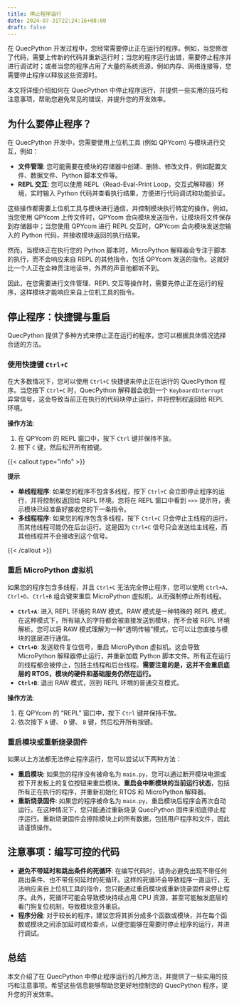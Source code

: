 ```yaml
---
title: 停止程序运行
date: 2024-07-31T22:24:16+08:00
draft: false
---
```


在 QuecPython 开发过程中，您经常需要停止正在运行的程序。例如，当您修改了代码，需要上传新的代码并重新运行时；当您的程序运行出错，需要停止程序并进行调试时；或者当您的程序占用了大量的系统资源，例如内存、网络连接等，您需要停止程序以释放这些资源时。

本文将详细介绍如何在 QuecPython 中停止程序运行，并提供一些实用的技巧和注意事项，帮助您避免常见的错误，并提升您的开发效率。

## 为什么要停止程序？

在 QuecPython 开发中，您需要使用上位机工具 (例如 QPYcom) 与模块进行交互，例如：

- **文件管理**: 您可能需要在模块的存储器中创建、删除、修改文件，例如配置文件、数据文件、Python 脚本文件等。
- **REPL 交互**: 您可以使用 REPL（Read-Eval-Print Loop，交互式解释器）环境，实时输入 Python 代码并查看执行结果，方便进行代码调试和功能验证。

这些操作都需要上位机工具与模块进行通信，并控制模块执行特定的操作。例如，当您使用 QPYcom 上传文件时，QPYcom 会向模块发送指令，让模块将文件保存到存储器中；当您使用 QPYcom 进行 REPL 交互时，QPYcom 会向模块发送您输入的 Python 代码，并接收模块返回的执行结果。

然而，当模块正在执行您的 Python 脚本时，MicroPython 解释器会专注于脚本的执行，而不会响应来自 REPL 的其他指令，包括 QPYcom 发送的指令。这就好比一个人正在全神贯注地读书，外界的声音他都听不到。

因此，在您需要进行文件管理、REPL 交互等操作时，需要先停止正在运行的程序，这样模块才能响应来自上位机工具的指令。

## 停止程序：快捷键与重启

QuecPython 提供了多种方式来停止正在运行的程序，您可以根据具体情况选择合适的方法。

### 使用快捷键 `Ctrl+C`

在大多数情况下，您可以使用 `Ctrl+C` 快捷键来停止正在运行的 QuecPython 程序。当您按下 `Ctrl+C` 时，QuecPython 解释器会收到一个 `KeyboardInterrupt` 异常信号，这会导致当前正在执行的代码块停止运行，并将控制权返回给 REPL 环境。

**操作方法**:

1. 在 QPYcom 的 REPL 窗口中，按下 `Ctrl` 键并保持不放。
2. 按下 `C` 键，然后松开所有按键。

{{< callout type="info" >}}

**提示**

- **单线程程序**: 如果您的程序不包含多线程，按下 `Ctrl+C` 会立即停止程序的运行，并将控制权返回给 REPL 环境。您将在 REPL 窗口中看到 `>>>` 提示符，表示模块已经准备好接收您的下一条指令。
- **多线程程序**: 如果您的程序包含多线程，按下 `Ctrl+C` 只会停止主线程的运行，而其他线程可能仍在后台运行。这是因为 `Ctrl+C` 信号只会发送给主线程，而其他线程并不会接收到这个信号。

{{< /callout >}}

### 重启 MicroPython 虚拟机

如果您的程序包含多线程，并且 `Ctrl+C` 无法完全停止程序，您可以使用 `Ctrl+A`、`Ctrl+D`、`Ctrl+B` 组合键来重启 MicroPython 虚拟机，从而强制停止所有线程。

- **`Ctrl+A`**: 进入 REPL 环境的 RAW 模式。RAW 模式是一种特殊的 REPL 模式，在这种模式下，所有输入的字符都会被直接发送到模块，而不会被 REPL 环境解析。您可以将 RAW 模式理解为一种“透明传输”模式，它可以让您直接与模块的底层进行通信。
- **`Ctrl+D`**: 发送软件复位信号，重启 MicroPython 虚拟机。这会导致 MicroPython 解释器停止运行，并重新加载 Python 脚本文件。所有正在运行的线程都会被停止，包括主线程和后台线程。**需要注意的是，这并不会重启底层的 RTOS，模块的硬件和基础服务仍然在运行。**
- **`Ctrl+B`**: 退出 RAW 模式，回到 REPL 环境的普通交互模式。

**操作方法**:

1. 在 QPYcom 的 “REPL” 窗口中，按下 `Ctrl` 键并保持不放。
2. 依次按下 `A` 键、 `D` 键、 `B` 键，然后松开所有按键。

### 重启模块或重新烧录固件

如果以上方法都无法停止程序运行，您可以尝试以下两种方法：

- **重启模块**: 如果您的程序没有被命名为 `main.py`，您可以通过断开模块电源或按下开发板上的复位按钮来重启模块。**重启会中断模块的当前运行状态**，包括所有正在执行的程序，并重新初始化 RTOS 和 MicroPython 解释器。
- **重新烧录固件**: 如果您的程序被命名为 `main.py`，重启模块后程序会再次自动运行。在这种情况下，您只能通过重新烧录 QuecPython 固件来彻底停止程序运行。重新烧录固件会擦除模块上的所有数据，包括用户程序和文件，因此请谨慎操作。

## 注意事项：编写可控的代码

- **避免不带延时和跳出条件的死循环**: 在编写代码时，请务必避免出现不带任何跳出条件、也不带任何延时的死循环。这样的死循环会导致程序一直运行，无法响应来自上位机工具的指令，您只能通过重启模块或重新烧录固件来停止程序。此外，死循环可能会导致模块持续占用 CPU 资源，甚至可能触发底层的看门狗复位机制，导致模块意外重启。
- **程序分段**: 对于较长的程序，建议您将其拆分成多个函数或模块，并在每个函数或模块之间添加延时或检查点，以便您能够在需要时停止程序的运行，并进行调试。

## 总结

本文介绍了在 QuecPython 中停止程序运行的几种方法，并提供了一些实用的技巧和注意事项。希望这些信息能够帮助您更好地控制您的 QuecPython 程序，提升您的开发效率。
